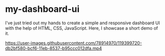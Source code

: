 # my-dashboard-ui
I've just tried out my hands to create a simple and responsive dashboard UI with the help of HTML, CSS, JavaScript. Here, I showcase a short demo of it.

https://user-images.githubusercontent.com/78914970/119399720-db2bf580-bcf6-11eb-8537-b95ccc012dfa.mp4


